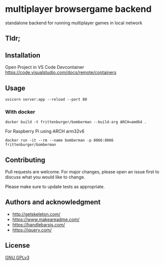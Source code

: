 # multiplayer browsergame backend
standalone backend for running multiplayer games in local network

## Tldr;


## Installation

Open Project in VS Code Devcontainer
https://code.visualstudio.com/docs/remote/containers

## Usage
```
uvicorn server:app --reload --port 80
```

### With docker
```
docker build -t frittenburger/bomberman --build-arg ARCH=amd64 .
```
For Raspberry Pi using ARCH arm32v6
```
docker run -it --rm --name bomberman -p 8066:8066  frittenburger/bomberman
``` 

## Contributing
Pull requests are welcome. For major changes, please open an issue first to discuss what you would like to change.

Please make sure to update tests as appropriate.


## Authors and acknowledgment

- http://getskeleton.com/
- https://www.makeareadme.com/
- https://handlebarsjs.com/
- https://jquery.com/

## License
[GNU GPLv3](https://choosealicense.com/licenses/gpl-3.0/)




